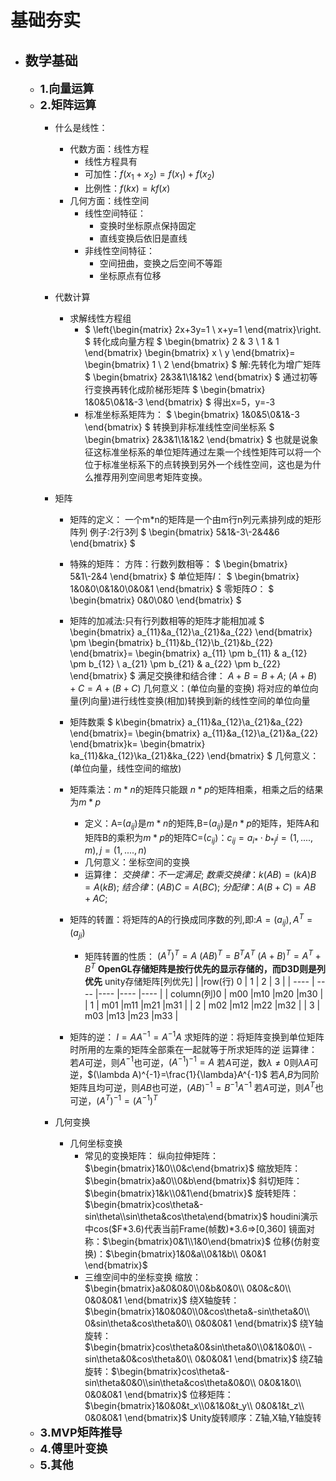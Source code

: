 # 基础夯实

+ ## 数学基础

  + <font size=4>**1.向量运算**</font>
  + <font size=4>**2.矩阵运算**</font>
    + 什么是线性：
      + 代数方面：线性方程
        + 线性方程具有
        + 可加性：$f(x_1+x_2)=f(x_1)+f(x_2)$
        + 比例性：$f(kx)=kf(x)$
      + 几何方面：线性空间
        + 线性空间特征：
          + 变换时坐标原点保持固定
          + 直线变换后依旧是直线
        + 非线性空间特征：
          + 空间扭曲，变换之后空间不等距
          + 坐标原点有位移
    + 代数计算
      + 求解线性方程组
         + $
          \left\{\begin{matrix}
          2x+3y=1
          \\
          x+y=1
          \end{matrix}\right.
          $
          转化成向量方程
          $
          \begin{bmatrix}
          2 & 3 \\
          1 & 1
          \end{bmatrix}
          \begin{bmatrix}
          x \\
          y
          \end{bmatrix}=
          \begin{bmatrix}
          1 \\
          2
          \end{bmatrix}
          $
          解:先转化为增广矩阵
          $
          \begin{bmatrix}
          2&3&1\\1&1&2
          \end{bmatrix}
          $
          通过初等行变换再转化成阶梯形矩阵
          $
          \begin{bmatrix}
          1&0&5\\0&1&-3
          \end{bmatrix}
          $
          得出x=5，y=-3
         + 标准坐标系矩阵为：
          $
          \begin{bmatrix}
          1&0&5\\0&1&-3
          \end{bmatrix}
          $
          转换到非标准线性空间坐标系
          $
          \begin{bmatrix}
          2&3&1\\1&1&2
          \end{bmatrix}
          $
          也就是说象征这标准坐标系的单位矩阵通过左乘一个线性矩阵可以将一个位于标准坐标系下的点转换到另外一个线性空间，这也是为什么推荐用列空间思考矩阵变换。

    + 矩阵
      + 矩阵的定义：
        一个m*n的矩阵是一个由m行n列元素排列成的矩形阵列
        例子:2行3列
          $
          \begin{bmatrix}
          5&1&-3\\-2&4&6
          \end{bmatrix}
          $
      + 特殊的矩阵：
        方阵：行数列数相等：
          $
          \begin{bmatrix}
          5&1\\-2&4
          \end{bmatrix}
          $
        单位矩阵$I$：
          $
          \begin{bmatrix}
          1&0&0\\0&1&0\\0&0&1
          \end{bmatrix}
          $
        零矩阵$O$：
          $
          \begin{bmatrix}
          0&0\\0&0
          \end{bmatrix}
          $

      + 矩阵的加减法:只有行列数相等的矩阵才能相加减
          $
          \begin{bmatrix}
          a_{11}&a_{12}\\a_{21}&a_{22}
          \end{bmatrix}
          \pm
          \begin{bmatrix}
          b_{11}&b_{12}\\b_{21}&b_{22}
          \end{bmatrix}=
          \begin{bmatrix}
          a_{11} \pm b_{11} & a_{12} \pm b_{12}
          \\
          a_{21} \pm b_{21} & a_{22} \pm b_{22}
          \end{bmatrix}
          $
          满足交换律和结合律：
          $A+B=B+A;$
          $(A+B)+C=A+(B+C)$
          几何意义：(单位向量的变换)
          将对应的单位向量(列向量)进行线性变换(相加)转换到新的线性空间的单位向量
      + 矩阵数乘
        $
          k\begin{bmatrix}
          a_{11}&a_{12}\\a_{21}&a_{22}
          \end{bmatrix}=
          \begin{bmatrix}
          a_{11}&a_{12}\\a_{21}&a_{22}
          \end{bmatrix}k=
          \begin{bmatrix}
          ka_{11}&ka_{12}\\ka_{21}&ka_{22}
          \end{bmatrix}
        $
        几何意义：(单位向量，线性空间的缩放)
      + 矩阵乘法：$m*n$的矩阵只能跟 $n*p$的矩阵相乘，相乘之后的结果为$m*p$
        + 定义：A=$(a_{ij})$是$m*n$的矩阵,B=$(a_{ij})$是$n*p$的矩阵，矩阵A和矩阵B的乘积为$m*p$的矩阵C=$(c_{ij})$：$c_{ij}=a_{i*} \cdot b_{*j} i=(1,....,m),j=(1,....,n)$
        + 几何意义：坐标空间的变换
        + 运算律：
        $交换律：不一定满足;$
        $数乘交换律：k(AB)=(kA)B=A(kB);$
        $结合律：(AB)C=A(BC);$
        $分配律：A(B+C)=AB+AC;$

      + 矩阵的转置：将矩阵的A的行换成同序数的列,即:$A=(a_{ij}),A^T=(a_{ji})$
        + 矩阵转置的性质：
          $(A^T)^T=A$
          $(AB)^T=B^TA^T$
          $(A+B)^T=A^T+B^T$
          **OpenGL存储矩阵是按行优先的显示存储的，而D3D则是列优先**
          unity存储矩阵[列优先]
          |           |row(行) 0  | 1  | 2  | 3  |
          |  ----        | ----  |----   |----  |----  |
          | column(列)0  | m00 |m10 |m20 |m30 |
          | 1            | m01 |m11 |m21 |m31 |
          | 2            | m02 |m12 |m22 |m32 |
          | 3            | m03 |m13 |m23 |m33 |
      + 矩阵的逆：
        $I=AA^{-1}=A^{-1}A$
        求矩阵的逆：将矩阵变换到单位矩阵时所用的左乘的矩阵全部乘在一起就等于所求矩阵的逆
        运算律：
        若$A$可逆，则$A^{-1}$也可逆，$(A^{-1})^{-1}=A$
        若$A$可逆，数$\lambda\neq 0$则$\lambda A$可逆，$(\lambda A)^{-1}=\frac{1}{\lambda}A^{-1}$
        若$A$,$B$为同阶矩阵且均可逆，则$AB$也可逆，$(AB)^{-1}=B^{-1}A^{-1}$
        若$A$可逆，则$A^T$也可逆，$(A^T)^{-1}=(A^{-1})^T$
    + 几何变换
      + 几何坐标变换
        + 常见的变换矩阵：
        纵向拉伸矩阵：$\begin{bmatrix}1&0\\0&c\end{bmatrix}$
        缩放矩阵：$\begin{bmatrix}a&0\\0&b\end{bmatrix}$
        斜切矩阵：$\begin{bmatrix}1&k\\0&1\end{bmatrix}$
        旋转矩阵：$\begin{bmatrix}cos\theta&-sin\theta\\sin\theta&cos\theta\end{bmatrix}$
        houdini演示中cos(\$F*3.6)代表当前Frame(帧数)*3.6=>[0,360]
        镜面对称：$\begin{bmatrix}0&1\\1&0\end{bmatrix}$
        位移(仿射变换)：$\begin{bmatrix}1&0&a\\0&1&b\\ 0&0&1 \end{bmatrix}$
        + 三维空间中的坐标变换
        缩放：$\begin{bmatrix}a&0&0&0\\0&b&0&0\\ 0&0&c&0\\ 0&0&0&1 \end{bmatrix}$
        绕X轴旋转：$\begin{bmatrix}1&0&0&0\\0&cos\theta&-sin\theta&0\\ 0&sin\theta&cos\theta&0\\ 0&0&0&1 \end{bmatrix}$
        绕Y轴旋转：$\begin{bmatrix}cos\theta&0&sin\theta&0\\0&1&0&0\\ -sin\theta&0&cos\theta&0\\ 0&0&0&1 \end{bmatrix}$
        绕Z轴旋转：$\begin{bmatrix}cos\theta&-sin\theta&0&0\\sin\theta&cos\theta&0&0\\ 0&0&1&0\\ 0&0&0&1 \end{bmatrix}$
        位移矩阵：$\begin{bmatrix}1&0&0&t_x\\0&1&0&t_y\\ 0&0&1&t_z\\ 0&0&0&1 \end{bmatrix}$
        Unity旋转顺序：Z轴,X轴,Y轴旋转
  + <font size=4>**3.MVP矩阵推导**</font>
  + <font size=4>**4.傅里叶变换**</font>
  + <font size=4>**5.其他**</font>
